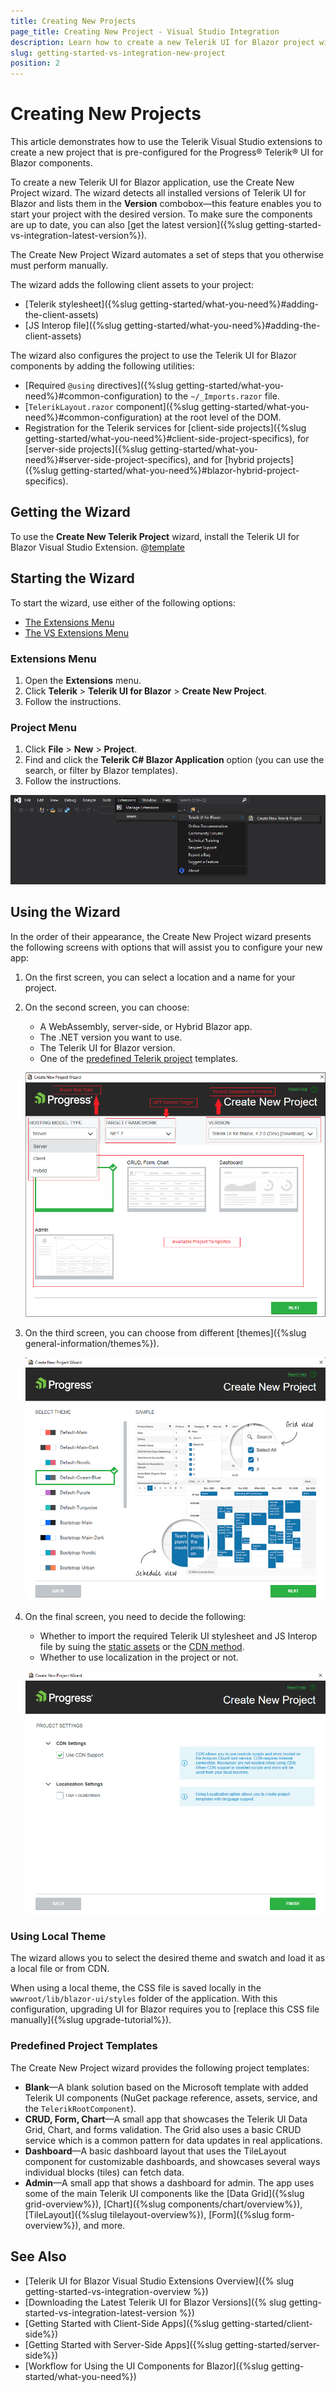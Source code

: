 ```yaml
---
title: Creating New Projects
page_title: Creating New Project - Visual Studio Integration
description: Learn how to create a new Telerik UI for Blazor project with the supported Visual Studio templates.
slug: getting-started-vs-integration-new-project
position: 2
---
```


# Creating New Projects

This article demonstrates how to use the Telerik Visual Studio extensions to create a new project that is pre-configured for the Progress&reg; Telerik&reg; UI for Blazor components.

To create a new Telerik UI for Blazor application, use the Create New Project wizard. The wizard detects all installed versions of Telerik UI for Blazor and lists them in the **Version** combobox&mdash;this feature enables you to start your project with the desired version. To make sure the components are up to date, you can also [get the latest version]({%slug getting-started-vs-integration-latest-version%}).

The Create New Project Wizard automates a set of steps that you otherwise must perform manually.

The wizard adds the following client assets to your project:
* [Telerik stylesheet]({%slug getting-started/what-you-need%}#adding-the-client-assets)
* [JS Interop file]({%slug getting-started/what-you-need%}#adding-the-client-assets)

The wizard also configures the project to use the Telerik UI for Blazor components by adding the following utilities:
* [Required `@using` directives]({%slug getting-started/what-you-need%}#common-configuration) to the `~/_Imports.razor` file.
* [`TelerikLayout.razor` component]({%slug getting-started/what-you-need%}#common-configuration) at the root level of the DOM.
* Registration for the Telerik services for [client-side projects]({%slug getting-started/what-you-need%}#client-side-project-specifics), for [server-side projects]({%slug getting-started/what-you-need%}#server-side-project-specifics), and for [hybrid projects]({%slug getting-started/what-you-need%}#blazor-hybrid-project-specifics).

## Getting the Wizard

To use the **Create New Telerik Project** wizard, install the Telerik UI for Blazor Visual Studio Extension. @[template](/_contentTemplates/common/general-info.md#vsx-download)

## Starting the Wizard

To start the wizard, use either of the following options:

* [The Extensions Menu](#extensions-menu)
* [The VS Extensions Menu](#project-menu)

### Extensions Menu

1. Open the **Extensions** menu.
1. Click **Telerik** > **Telerik UI for Blazor** > **Create New Project**.
1. Follow the instructions.

### Project Menu

1. Click **File** > **New** > **Project**.
1. Find and click the **Telerik C# Blazor Application** option (you can use the search, or filter by Blazor templates).
1. Follow the instructions.

![Start the New Project Wizard](images/vs-ext-create-new-project-entry.png)

## Using the Wizard

In the order of their appearance, the Create New Project wizard presents the following screens with options that will assist you to configure your new app:

1. On the first screen, you can select a location and a name for your project.

2. On the second screen, you can choose:

   * A WebAssembly, server-side, or Hybrid Blazor app.
   * The .NET version you want to use.
   * The Telerik UI for Blazor version.
   * One of the [predefined Telerik project](#predefined-project-templates) templates.

   ![The Create New Project Wizard Templates Options](images/vsx-extension-base.png)

3. On the third screen, you can choose from different [themes]({%slug general-information/themes%}).

   ![The Create New Project Wizard Themes Options](images/vsx-extension-theme.png)

4. On the final screen, you need to decide the following:

   * Whether to import the required Telerik UI stylesheet and JS Interop file by suing the [static assets](/blazor-ui/getting-started/what-you-need#using-static-assets) or the [CDN method](/blazor-ui/getting-started/what-you-need#using-cdn).
   * Whether to use localization in the project or not.

   ![The Create New Project Wizard Localization Option](images/vsx-extension-create-project-settings.png)

### Using Local Theme

The wizard allows you to select the desired theme and swatch and load it as a local file or from CDN.

When using a local theme, the CSS file is saved locally in the `wwwroot/lib/blazor-ui/styles` folder of the application. With this configuration, upgrading UI for Blazor requires you to [replace this CSS file manually]({%slug upgrade-tutorial%}).

### Predefined Project Templates

The Create New Project wizard provides the following project templates:

* **Blank**&mdash;A blank solution based on the Microsoft template with added Telerik UI components (NuGet package reference, assets, service, and the `TelerikRootComponent`).
* **CRUD, Form, Chart**&mdash;A small app that showcases the Telerik UI Data Grid, Chart, and forms validation. The Grid also uses a basic CRUD service which is a common pattern for data updates in real applications.
* **Dashboard**&mdash;A basic dashboard layout that uses the TileLayout component for customizable dashboards, and showcases several ways individual blocks (tiles) can fetch data.
* **Admin**&mdash;A small app that shows a dashboard for admin. The app uses some of the main Telerik UI components like the [Data Grid]({%slug grid-overview%}), [Chart]({%slug components/chart/overview%}), [TileLayout]({%slug tilelayout-overview%}), [Form]({%slug form-overview%}), and more.

## See Also

* [Telerik UI for Blazor Visual Studio Extensions Overview]({% slug getting-started-vs-integration-overview %})
* [Downloading the Latest Telerik UI for Blazor Versions]({% slug getting-started-vs-integration-latest-version %})
* [Getting Started with Client-Side Apps]({%slug getting-started/client-side%})
* [Getting Started with Server-Side Apps]({%slug getting-started/server-side%})
* [Workflow for Using the UI Components for Blazor]({%slug getting-started/what-you-need%})
